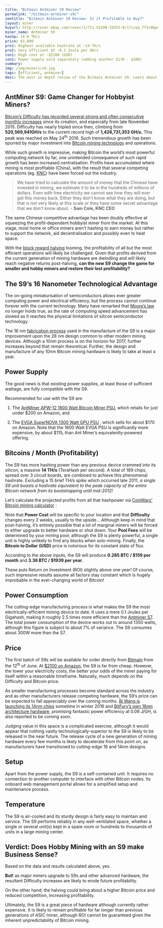 ```yaml
---
title: "Bitmain Antminer S9 Review"
permalink: "/bitmain-antminer-s9/"
seotitle: "Bitmain Antminer S9 Review: Is it Profitable to Buy?"
layout: miner
buyurl: http://rover.ebay.com/rover/1/711-53200-19255-0/1?icep_ff3=9&pub=5574973039&toolid=10001&campid=5337910375&customid=&icep_uq=antminer+s9&icep_sellerId=&icep_ex_kw=&icep_sortBy=12&icep_catId=&icep_minPrice=&icep_maxPrice=&ipn=psmain&icep_vectorid=229466&kwid=902099&mtid=824&kw=lg
miner_name: Antminer S9
hashp: 14.0 TH/s
price: $3,000
pro1: Highest available hashrate at ~14 TH/s
pro2: Very efficient at ~0.1 Joule per GH/s
con1: High cost at ~$2100 (USD)
con2: Power supply sold separately (adding another $170 - $200)
summary: 
img: /img/miners/s9.jpg
tags: [efficient, antminer]
desc: The most in depth review of the Bitmain Antminer S9. Learn about its pros, cons, profitability, and more! 
---
```

## AntMiner S9: Game Changer for Hobbyist Miners?

[Bitcoin’s Difficulty has recorded several strong and often consecutive monthly increases](/mining-profitability/) since its creation, and especially from late November 2015. Difficulty has nearly tripled since then, climbing from **520,569,941GH/s** to the current record high of **1,426,731,353 GH/s.** This peak was reached on May 24<sup>th</sup> 2016\. Such tremendous growth has been spurred by major investment into [Bitcoin mining technology](/mining-hardware/) and operations.

While such growth is impressive, making Bitcoin the world’s most powerful computing network by far, one unintended consequence of such rapid growth has been increased centralisation. Profits have accumulated where mining is most profitable (China), with the result that several competing operations (eg. [KNC](http://swedishstartupspace.com/2016/05/27/knc-miner-declares-bankruptcy-chinese-competition-too-tough/)) have been forced out the industry.

> We have tried to calculate the amount of money that the Chinese have invested in mining, we estimate it to be in the hundreds of millions of dollars. Even with free electricity we cannot see how they will ever get this money back. Either they don't know what they are doing, but that is not very likely at this scale or they have some secret advantage that we don't know about. - **Sam Cole, KNC CEO**

The same Chinese competitive advantage has been doubly effective at squeezing the profit-dependent hobbyist miner from the market. At this stage, most home or office miners aren’t hashing to earn money but rather to support the network, aid decentralisation and possibly even to heat space.

With the [block reward halving](https://bitcoinmagazine.com/articles/block-reward-halving-a-guide-1354053560) looming, the profitability of all but the most efficient operations will likely be challenged. Given that profits derived from the current generation of mining hardware are dwindling and will likely reach negative returns post-halving, **can the new S9 change the game for smaller and hobby miners and restore their lost profitability?**

## The S9’s 16 Nanometer Technological Advantage

The on-going miniaturisation of semiconductors allows ever greater computing power and electrical efficiency, but the process cannot continue forever with the current technology. Many have remarked that [Moore’s law](https://en.wikipedia.org/wiki/Moore's_law) no longer holds true, as the rate of computing speed advancement has slowed as it reaches the physical limitations of silicon semiconductor technology.

The 16 nm [fabrication process](https://en.wikipedia.org/wiki/Semiconductor_device_fabrication) used in the manufacture of the S9 is a major improvement upon the 28 nm design common to other modern mining devices. Although a 10nm process is on the horizon for 2017, further increases beyond that remain theoretical. Further, the design and manufacture of any 10nm Bitcoin mining hardware is likely to take at least a year.

## Power Supply

The good news is that existing power supplies, at least those of sufficient wattage, are fully compatible with the S9.

Recommended for use with the S9 are:

1. The [AntMiner APW-12 1600 Watt Bitcoin Miner PSU](http://rover.ebay.com/rover/1/711-53200-19255-0/1?icep_ff3=9&pub=5574973039&toolid=10001&campid=5337910375&customid=&icep_uq=AntMiner+APW-12+1600&icep_sellerId=&icep_ex_kw=&icep_sortBy=12&icep_catId=&icep_minPrice=&icep_maxPrice=&ipn=psmain&icep_vectorid=229466&kwid=902099&mtid=824&kw=lg), which retails for just under $200 on Amazon, and

2. The [EVGA SuperNOVA 1300 Watt GPU PSU](http://www.amazon.com/EVGA-SuperNOVA-Crossfire-Warranty-120-G2-1300-XR/dp/B00COIZTZM/ref=sr_1_1?ie=UTF8&qid=1465032034&sr=8-1&keywords=EVGA+SuperNOVA+1300+G2) , which sells for about $170 on Amazon. Note that the 1600 Watt EVGA PSU is significantly more expensive, by about $115, than Ant Miner’s equivalently-powered offering.

## Bitcoins / Month (Profitability)

The S9 has more hashing power than any previous device crammed into its silicon; a massive **14 TH/s** (TeraHash per second). A total of 189 chips, spread over 3 circuit boards, are combined to achieve this phenomenal hashrate. Excluding a 15 brief TH/s spike which occurred late 2011, _a single S9 unit boasts a hashrate equivalent to the peak capacity of the entire Bitcoin network from its bootstrapping until mid-2012!_

Let’s calculate the projected profits from all that hashpower via [CoinWarz’ Bitcoin mining calculator](http://www.coinwarz.com/calculators/bitcoin-mining-calculator/?h=14000.00&p=1350.00&pc=0.25&pf=0.20&d=199312067531.24300000&r=12.50000000&er=577.18000000&hc=2100.00) :

Note that **Power Cost** will be specific to your location and that **Difficulty** changes every 2 weeks, usually to the upside… Although keep in mind that post-halving, it’s entirely possible that a lot of marginal miners will be forced to either upgrade to better hardware or shut down. Your **Pool Fees** will be determined by your mining pool; although the S9 is plenty powerful, a single unit is highly unlikely to find any blocks when solo-mining. Finally, the **Bitcoin to Dollar** **(USD)** price is notorious for its constant state of flux.

According to the above inputs, the S9 will produce **0.285 BTC / $159 per month** and **3.36 BTC / $1939 per year.**

These puts Return on Investment (ROI) slightly above one year! Of course, such impressive results assume all factors stay constant which is hugely improbable in the ever-changing world of Bitcoin!

## Power Consumption

The cutting-edge manufacturing process is what makes the S9 the most electrically-efficient mining device to date. It uses a mere 0.1 Joules per Gigahash, making it roughly 2.5 times more efficient than the [Antminer S7](/bitmain-antminer-s7/). The total power consumption of the device works out to around 1350 watts, although this figure is subject to about 7% of variance. The S9 consumes about 300W more than the S7.

## Price

The first batch of S9s will be available for order directly from [Bitmain](https://enshop.bitmain.com/product.htm) from the 12<sup>th</sup> of June. At [$2100 on Amazon](http://rover.ebay.com/rover/1/711-53200-19255-0/1?icep_ff3=9&pub=5574973039&toolid=10001&campid=5337910375&customid=&icep_uq=antminer+s9&icep_sellerId=&icep_ex_kw=&icep_sortBy=12&icep_catId=&icep_minPrice=&icep_maxPrice=&ipn=psmain&icep_vectorid=229466&kwid=902099&mtid=824&kw=lg), the S9 is far from cheap. However, the lower your electricity costs, the better your odds of the miner paying for itself within a reasonable timeframe. Naturally, much depends on the Difficulty and Bitcoin price.

As smaller manufacturing processes become standard across the industry and as other manufacturers release competing hardware, the S9’s price can be expected to fall appreciably over the coming months. [Bi Wang is launching its 14nm chips](https://bitcoinmagazine.com/articles/bw-to-launch-nm-chip-and-miner-for-general-population-1445278227) sometime in winter 2016 and [BitFury’s own 16nm architecture hardware](https://btcmanager.com/news/business/bitfury-announces-16nm-chip-now-in-production/), promising fantastic power efficiency at 0.06 J/GH, is also reported to be coming soon.

Judging value in this space is a complicated exercise, although it would appear that nothing vastly technologically-superior to the S9 is likely to be released in the near future. The release cycle of a new generation of mining hardware every few months is likely to decelerate from this point on, as manufacturers have transitioned to cutting-edge 16 and 14nm designs.

## Setup

Apart from the power supply, the S9 is a self-contained unit. It requires no connection to another computer to interface with other Bitcoin nodes. Its onboard web management portal allows for a simplified setup and maintenance process.

## Temperature

The S9 is air-cooled and its sturdy design is fairly easy to maintain and service. The S9 performs reliably in any well-ventilated space, whether a single or several unit(s) kept in a spare room or hundreds to thousands of units in a large mining center.

## Verdict: Does Hobby Mining with an S9 make Business Sense?

Based on the data and results calculated above, yes.

**But!** as major miners upgrade to S9s and other advanced hardware, the resultant Difficulty increases are likely to erode future profitability.

On the other hand, the halving could bring about a higher Bitcoin price and reduced competition, increasing profitability.

Ultimately, the S9 is a great piece of hardware although currently rather expensive. It is likely to remain profitable for far longer than previous generations of ASIC miner, although ROI cannot be guaranteed given the inherent unpredictability of Bitcoin mining.